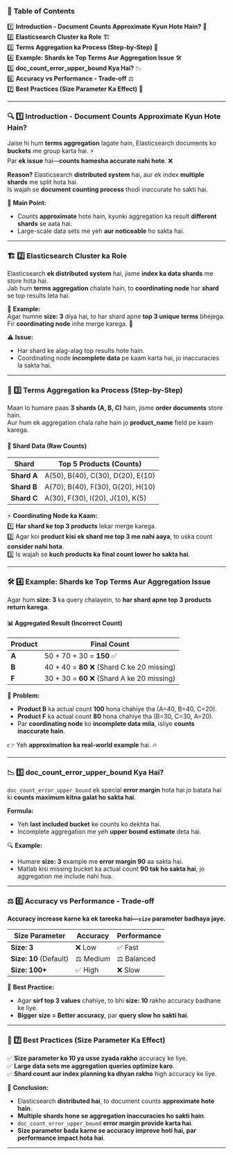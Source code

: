 ### 📌 **Table of Contents**  

1️⃣ **Introduction - Document Counts Approximate Kyun Hote Hain?** 🧐  
2️⃣ **Elasticsearch Cluster ka Role** 🏗️  
3️⃣ **Terms Aggregation ka Process (Step-by-Step)** 🔄  
4️⃣ **Example: Shards ke Top Terms Aur Aggregation Issue** 🛠️  
5️⃣ **doc_count_error_upper_bound Kya Hai?** 📉  
6️⃣ **Accuracy vs Performance - Trade-off** ⚖️  
7️⃣ **Best Practices (Size Parameter Ka Effect)** 🎯  

---

### 🔍 **1️⃣ Introduction - Document Counts Approximate Kyun Hote Hain?**  

Jaise hi hum **terms aggregation** lagate hain, Elasticsearch documents ko **buckets** me group karta hai. ⚡  
Par **ek issue** hai—**counts hamesha accurate nahi hote**. ❌  

**Reason?** Elasticsearch **distributed system** hai, aur ek index **multiple shards** me split hota hai.  
Is wajah se **document counting process** thodi inaccurate ho sakti hai.  

📝 **Main Point:**  
- Counts **approximate** hote hain, kyunki aggregation ka result **different shards** se aata hai.  
- Large-scale data sets me yeh **aur noticeable** ho sakta hai.  

---

### 🏗️ **2️⃣ Elasticsearch Cluster ka Role**  

Elasticsearch **ek distributed system** hai, jisme **index ka data shards** me store hota hai.  
Jab hum **terms aggregation** chalate hain, to **coordinating node** har **shard** se top results leta hai.  

🔹 **Example:**  
Agar humne **size: 3** diya hai, to har shard apne **top 3 unique terms** bhejega.  
Fir **coordinating node** inhe merge karega. 🚀  

⚠️ **Issue:**  
- Har shard ke alag-alag top results hote hain.  
- Coordinating node **incomplete data** pe kaam karta hai, jo inaccuracies la sakta hai.  

---

### 🔄 **3️⃣ Terms Aggregation ka Process (Step-by-Step)**  

Maan lo humare paas **3 shards (A, B, C)** hain, jisme **order documents** store hain.  
Aur hum ek aggregation chala rahe hain jo **product_name** field pe kaam karega.  

#### **🔢 Shard Data (Raw Counts)**
| **Shard** | **Top 5 Products (Counts)** |
|-----------|-----------------------------|
| **Shard A** | A(50), B(40), C(30), D(20), E(10) |
| **Shard B** | A(70), B(40), F(30), G(20), H(10) |
| **Shard C** | A(30), F(30), I(20), J(10), K(5) |

⚡ **Coordinating Node ka Kaam:**  
1️⃣ **Har shard ke top 3 products** lekar merge karega.  
2️⃣ Agar koi **product kisi ek shard me top 3 me nahi aaya**, to uska count **consider nahi hota**.  
3️⃣ Is wajah se **kuch products ka final count lower ho sakta hai**.  

---

### 🛠️ **4️⃣ Example: Shards ke Top Terms Aur Aggregation Issue**  

Agar hum **size: 3** ka query chalayein, to **har shard apne top 3 products return karega**.  

#### **📊 Aggregated Result (Incorrect Count)**
| **Product** | **Final Count** |
|------------|---------------|
| **A** | 50 + 70 + 30 = **150** ✅ |
| **B** | 40 + 40 = **80** ❌ (Shard C ke 20 missing) |
| **F** | 30 + 30 = **60** ❌ (Shard A ke 20 missing) |

📌 **Problem:**  
- **Product B** ka actual count **100** hona chahiye tha (A=40, B=40, C=20).  
- **Product F** ka actual count **80** hona chahiye tha (B=30, C=30, A=20).  
- Par **coordinating node** ko **incomplete data mila**, isliye **counts inaccurate hain**.  

👉 Yeh **approximation ka real-world example** hai. 🔥  

---

### 📉 **5️⃣ doc_count_error_upper_bound Kya Hai?**  

`doc_count_error_upper_bound` ek special **error margin** hota hai jo batata hai ki **counts maximum kitna galat ho sakta hai**.  

**Formula:**  
- Yeh **last included bucket** ke counts ko dekhta hai.  
- Incomplete aggregation me yeh **upper bound estimate** deta hai.  

🔍 **Example:**  
- Humare **size: 3** example me **error margin 90** aa sakta hai.  
- Matlab kisi missing bucket ka actual count **90 tak ho sakta hai**, jo aggregation me include nahi hua.  

---

### ⚖️ **6️⃣ Accuracy vs Performance - Trade-off**  

**Accuracy increase karne ka ek tareeka hai—`size` parameter badhaya jaye.**  

| **Size Parameter** | **Accuracy** | **Performance** |
|-----------------|-----------|--------------|
| **Size: 3** | ❌ Low | ✅ Fast |
| **Size: 10** (Default) | ⚖️ Medium | ⚖️ Balanced |
| **Size: 100+** | ✅ High | ❌ Slow |

📌 **Best Practice:**  
- Agar **sirf top 3 values** chahiye, to bhi **size: 10** rakho accuracy badhane ke liye.  
- **Bigger size = Better accuracy**, par **query slow ho sakti hai**.  

---

### 🎯 **7️⃣ Best Practices (Size Parameter Ka Effect)**  

✅ **Size parameter ko 10 ya usse zyada rakho** accuracy ke liye.  
✅ **Large data sets me aggregation queries optimize karo**.  
✅ **Shard count aur index planning ka dhyan rakho** high accuracy ke liye.  

🚀 **Conclusion:**  
- Elasticsearch **distributed hai**, to document counts **approximate hote hain**.  
- **Multiple shards hone se aggregation inaccuracies ho sakti hain**.  
- `doc_count_error_upper_bound` **error margin provide karta hai**.  
- **Size parameter bada karne se accuracy improve hoti hai, par performance impact hota hai**.  

---

